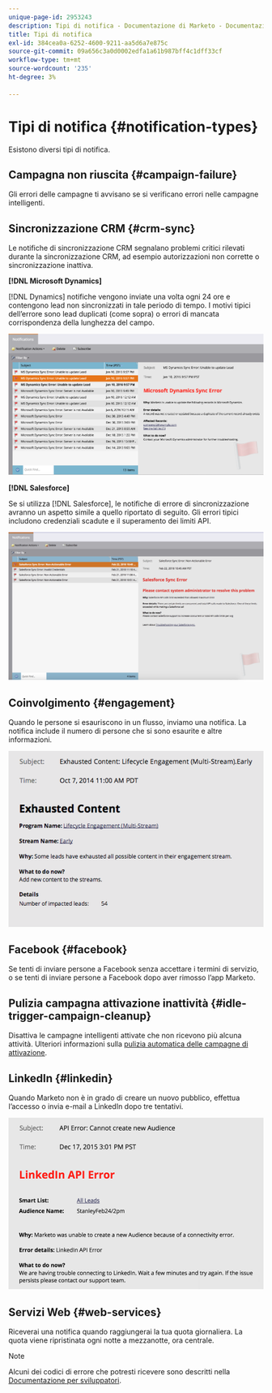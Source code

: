```yaml
---
unique-page-id: 2953243
description: Tipi di notifica - Documentazione di Marketo - Documentazione del prodotto
title: Tipi di notifica
exl-id: 384cea0a-6252-4600-9211-aa5d6a7e875c
source-git-commit: 09a656c3a0d0002edfa1a61b987bff4c1dff33cf
workflow-type: tm+mt
source-wordcount: '235'
ht-degree: 3%

---
```


# Tipi di notifica {#notification-types}

Esistono diversi tipi di notifica.

## Campagna non riuscita  {#campaign-failure}

Gli errori delle campagne ti avvisano se si verificano errori nelle campagne intelligenti.

## Sincronizzazione CRM {#crm-sync}

Le notifiche di sincronizzazione CRM segnalano problemi critici rilevati durante la sincronizzazione CRM, ad esempio autorizzazioni non corrette o sincronizzazione inattiva.

**[!DNL Microsoft Dynamics]**

[!DNL Dynamics] notifiche vengono inviate una volta ogni 24 ore e contengono lead non sincronizzati in tale periodo di tempo. I motivi tipici dell’errore sono lead duplicati (come sopra) o errori di mancata corrispondenza della lunghezza del campo.

![](assets/image2016-1-20-11-3a19-3a58.png)

**[!DNL Salesforce]**

Se si utilizza [!DNL Salesforce], le notifiche di errore di sincronizzazione avranno un aspetto simile a quello riportato di seguito. Gli errori tipici includono credenziali scadute e il superamento dei limiti API.

![](assets/salesforcesyncerror.png)

## Coinvolgimento {#engagement}

Quando le persone si esauriscono in un flusso, inviamo una notifica. La notifica include il numero di persone che si sono esaurite e altre informazioni.

![](assets/image2014-10-14-10-3a57-3a9.png)

## Facebook {#facebook}

Se tenti di inviare persone a Facebook senza accettare i termini di servizio, o se tenti di inviare persone a Facebook dopo aver rimosso l’app Marketo.

## Pulizia campagna attivazione inattività {#idle-trigger-campaign-cleanup}

Disattiva le campagne intelligenti attivate che non ricevono più alcuna attività. Ulteriori informazioni sulla [pulizia automatica delle campagne di attivazione](/help/marketo/product-docs/core-marketo-concepts/smart-campaigns/using-smart-campaigns/automatic-trigger-campaign-cleanup.md).

## LinkedIn {#linkedin}

Quando Marketo non è in grado di creare un nuovo pubblico, effettua l’accesso o invia e-mail a LinkedIn dopo tre tentativi.

![](assets/linkedin.png)

## Servizi Web {#web-services}

Riceverai una notifica quando raggiungerai la tua quota giornaliera. La quota viene ripristinata ogni notte a mezzanotte, ora centrale.

>[!NOTE]
>
>Alcuni dei codici di errore che potresti ricevere sono descritti nella [Documentazione per sviluppatori](https://experienceleague.adobe.com/it/docs/marketo-developer/marketo/rest/error-codes).
